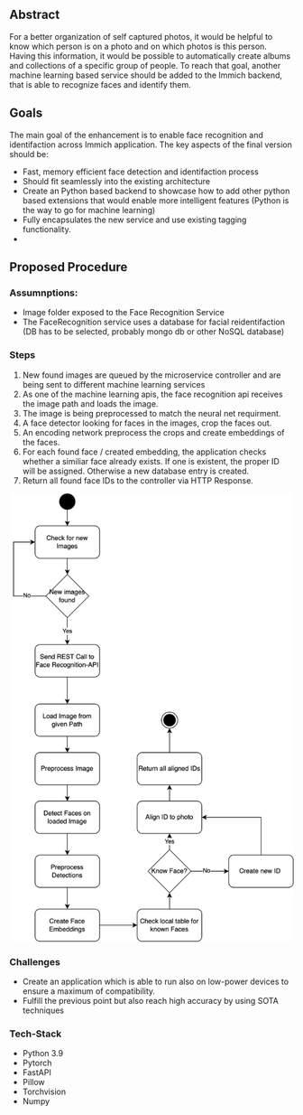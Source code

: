 ## Abstract
For a better organization of self captured photos, it would be helpful to know which person is on a photo and on which photos is this person.
Having this information, it would be possible to automatically create albums and collections of a specific group of people.
To reach that goal, another machine learning based service should be added to the Immich backend, that is able to recognize faces and identify them.

## Goals
The main goal of the enhancement is to enable face recognition and identifaction across Immich application. The key aspects of the final version should be:
- Fast, memory efficient face detection and identifaction process
- Should fit seamlessly into the existing architecture
- Create an Python based backend to showcase how to add other python based extensions that would enable more intelligent features (Python is the way to go for machine learning)
- Fully encapsulates the new service and use existing tagging functionality. 
- 
## Proposed Procedure

### Assumnptions:
- Image folder exposed to the Face Recognition Service
- The FaceRecognition service uses a database for facial reidentifaction (DB has to be selected, probably mongo db or other NoSQL database)

### Steps
1. New found images are queued by the microservice controller and are being sent to different machine learning services
2. As one of the machine learning apis, the face recognition api receives the image path and loads the image.
3. The image is being preprocessed to match the neural net requirment.
4. A face detector looking for faces in the images, crop the faces out.
5. An encoding network preprocess the crops and create embeddings of the faces.
6. For each found face / created embedding, the application checks whether a similiar face already exists. If one is existent, the proper ID will be assigned. Otherwise a new database entry is created.
7. Return all found face IDs to the controller via HTTP Response.


![immich_ml_proposal.drawio.png](data/immich_ml_proposal.drawio.png)


### Challenges
- Create an application which is able to run also on low-power devices to ensure a maximum of compatibility.
- Fulfill the previous point but also reach high accuracy by using SOTA techniques

### Tech-Stack
- Python 3.9
- Pytorch
- FastAPI
- Pillow
- Torchvision
- Numpy